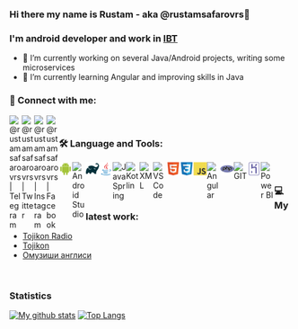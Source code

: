 ### Hi there my name is Rustam - aka @rustamsafarovrs👋
### I'm android developer and work in [IBT](https://ibt.tj)
<!--
**rustamsafarovrs/rustamsafarovrs** is a ✨ _special_ ✨ repository because its `README.md` (this file) appears on your GitHub profile. -->

- 🔭 I’m currently working on several Java/Android projects, writing some microservices
- 🌱 I’m currently learning Angular and improving skills in Java 

### 📱 Connect with me:

[<img align="left" alt="@rustamsafarovrs| Telegram" width="22px" src="https://cdn.jsdelivr.net/npm/simple-icons@3.5.0/icons/telegram.svg" />](https://t.me/rustamsafarovrs/)
[<img align="left" alt="@rustamsafarovrs | Twitter" width="22px" src="https://cdn.jsdelivr.net/npm/simple-icons@3.5.0/icons/twitter.svg" />](https://twitter.com/rustam_safarov_)
[<img align="left" alt="@rustamsafarovrs | Instagram" width="22px" src="https://cdn.jsdelivr.net/npm/simple-icons@3.5.0/icons/instagram.svg" />](https://www.instagram.com/rustam.safarov.rs/)
[<img align="left" alt="@rustamsafarovrs | Facebook" width="22px" src="https://cdn.jsdelivr.net/npm/simple-icons@3.5.0/icons/facebook.svg" />](https://www.facebook.com/rustam.safarov.rs/)

<br />

### 🛠 Language and Tools:
<img align="left" alt="Android" width="24px" src="https://github.com/devicons/devicon/blob/master/icons/android/android-original.svg" />
<img align="left" alt="Android Studio" width="24px" src="https://developer.android.com/studio/images/studio-icon.svg" />
<img align="left" alt="Gradle" width="24px" src="https://github.com/devicons/devicon/blob/master/icons/gradle/gradle-plain.svg" />
<img align="left" alt="Java" width="24px" src="https://github.com/devicons/devicon/blob/master/icons/java/java-original.svg" />
<img align="left" alt="Java Spring" width="24px" src="https://spring.io/images/projects/spring-edf462fec682b9d48cf628eaf9e19521.svg" />
<img align="left" alt="Kotlin" width="24px" src="https://upload.wikimedia.org/wikipedia/commons/thumb/7/74/Kotlin-logo.svg/1200px-Kotlin-logo.svg.png" />
<img align="left" alt="XML" width="24px" src="https://image.flaticon.com/icons/png/512/29/29611.png" />
<img align="left" alt="VS Code" width="24px" src="https://upload.wikimedia.org/wikipedia/commons/thumb/9/9a/Visual_Studio_Code_1.35_icon.svg/1024px-Visual_Studio_Code_1.35_icon.svg.png" />
<img align="left" alt="HTML" width="24px" src="https://github.com/devicons/devicon/blob/master/icons/html5/html5-original.svg" />
<img align="left" alt="CSS" width="24px" src="https://github.com/devicons/devicon/blob/master/icons/css3/css3-original.svg" />
<img align="left" alt="JS" width="24px" src="https://github.com/devicons/devicon/blob/master/icons/javascript/javascript-original.svg" />
<img align="left" alt="Angular" width="24px" src="https://angular.io/assets/images/logos/angular/angular.png" />
<img align="left" alt="PHP" width="24px" src="https://github.com/devicons/devicon/blob/master/icons/php/php-original.svg" />
<img align="left" alt="GIT" width="24px" src="https://upload.wikimedia.org/wikipedia/commons/thumb/3/3f/Git_icon.svg/1024px-Git_icon.svg.png" />
<img align="left" alt="Heroku" width="24px" src="https://github.com/devicons/devicon/blob/master/icons/heroku/heroku-original.svg" />
<img align="left" alt="Power BI" width="24px" src="https://static.wikia.nocookie.net/logopedia/images/2/2c/Microsoft_Power_BI_%282020%29.svg" />

<br />

### 💻  My latest work:
- [Tojikon Radio](https://tojikon.radio)
- [Tojikon](https://play.google.com/store/apps/details?id=tj.rs.devteam.tojikon)
- [Омузиши англиси](https://play.google.com/store/apps/details?id=tj.rs.learnenglishword)
<br/>

### Statistics

[![My github stats](https://github-readme-stats.vercel.app/api?username=rustamsafarovrs&show_icons=true&include_all_commits=true&count_private=true&hide=contribs)](https://github.com/rustamsafarovrs) [![Top Langs](https://github-readme-stats-axpwmfcg3.vercel.app/api/top-langs/?username=rustamsafarovrs&layout=compact)](https://github.com/rustamsafarovrs/github-readme-stats)
